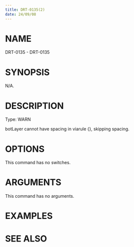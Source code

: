 ```yaml
---
title: DRT-0135(2)
date: 24/09/08
---
```


# NAME

DRT-0135 - DRT-0135

# SYNOPSIS

N/A.

# DESCRIPTION

Type: WARN

botLayer cannot have spacing in viarule {}, skipping spacing.

# OPTIONS

This command has no switches.

# ARGUMENTS

This command has no arguments.

# EXAMPLES

# SEE ALSO
